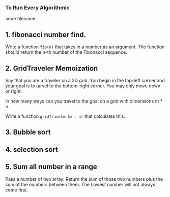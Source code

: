 ### To Run Every Algorithmic
node filename

## 1. fibonacci number find.
Write a function `fib(n)` that takes in a number as an argument. The function should return the n-th number of the Fibonacci sequence.  

## 2. GridTraveler Memoization
Say that you are a traveler on a 2D grid. You begin in the top-left corner and your goal is to tarvel to the bottom-right corner. You may only move down or right.

In how many ways can you travel to the goal on a grid with dimensions m * n.

Write a function `gridTraveler(m , n)` that calculates this.

## 3. Bubble sort

## 4. selection sort

## 5. Sum all number in a range

Pass a number of two array. Return the sum of those two numbers plus the sum of the numbers between them. The Lowest number will not always come first.

